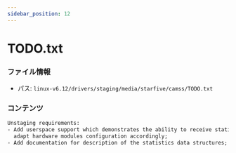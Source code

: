 ```yaml
---
sidebar_position: 12
---
```

# TODO.txt

### ファイル情報

- パス: `linux-v6.12/drivers/staging/media/starfive/camss/TODO.txt`

### コンテンツ

```txt
Unstaging requirements:
- Add userspace support which demonstrates the ability to receive statistics and
  adapt hardware modules configuration accordingly;
- Add documentation for description of the statistics data structures;

```
